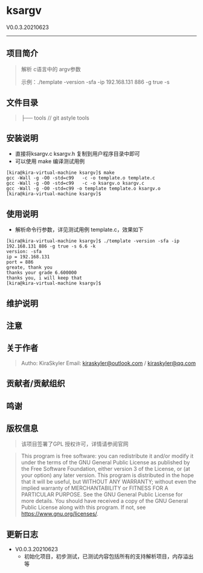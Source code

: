 # ksargv

V0.0.3.20210623

------

## 项目简介

> 解析 c语言中的 argv参数
>
> 示例：./template -version -sfa -ip 192.168.131 886 -g true -s 

## 文件目录

>├── tools 				// git astyle tools

## 安装说明

* 直接将ksargv.c ksargv.h 复制到用户程序目录中即可
* 可以使用 make 编译测试用例

```shell
[kira@kira-virtual-machine ksargv]$ make
gcc -Wall -g -O0 -std=c99   -c -o template.o template.c
gcc -Wall -g -O0 -std=c99   -c -o ksargv.o ksargv.c
gcc -Wall -g -O0 -std=c99 -o template template.o ksargv.o
[kira@kira-virtual-machine ksargv]$ 
```

## 使用说明

* 解析命令行参数，详见测试用例 template.c，效果如下

```shell
[kira@kira-virtual-machine ksargv]$ ./template -version -sfa -ip 192.168.131 886 -g true -s 6.6 -k
version: -sfa
ip = 192.168.131
port = 886
greate, thank you
thanks your grade 6.600000
thanks you, i will keep that
[kira@kira-virtual-machine ksargv]$ 
```

## 维护说明

## 注意

## 关于作者

>Autho: KiraSkyler
>Email: kiraskyler@outlook.com / kiraskyler@qq.com

## 贡献者/贡献组织

## 鸣谢

## 版权信息

> 该项目签署了GPL 授权许可，详情请参阅官网

>This program is free software: you can redistribute it and/or modify
>it under the terms of the GNU General Public License as published by
>the Free Software Foundation, either version 3 of the License, or
>(at your option) any later version.
>This program is distributed in the hope that it will be useful,
>but WITHOUT ANY WARRANTY; without even the implied warranty of
>MERCHANTABILITY or FITNESS FOR A PARTICULAR PURPOSE.  See the
>GNU General Public License for more details.
>You should have received a copy of the GNU General Public License
>along with this program.  If not, see <https://www.gnu.org/licenses/>.

## 更新日志

* V0.0.3.20210623
  * 初始化项目，初步测试，已测试内容包括所有的支持解析项目，内存溢出等